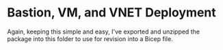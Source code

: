 # Bastion, VM, and VNET Deployment

Again, keeping this simple and easy, I've exported and unzipped the package into this folder to use for revision into a Bicep file.


